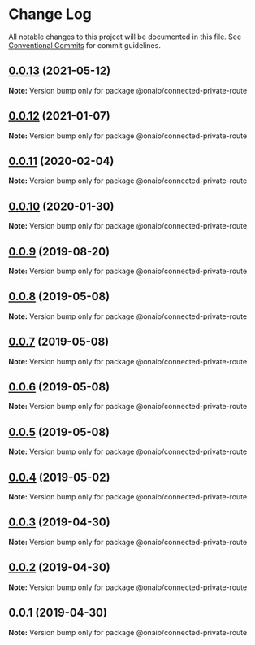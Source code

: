 # Change Log

All notable changes to this project will be documented in this file.
See [Conventional Commits](https://conventionalcommits.org) for commit guidelines.

## [0.0.13](https://github.com/onaio/js-tools/compare/@onaio/connected-private-route@0.0.12...@onaio/connected-private-route@0.0.13) (2021-05-12)

**Note:** Version bump only for package @onaio/connected-private-route

## [0.0.12](https://github.com/onaio/js-tools/compare/@onaio/connected-private-route@0.0.11...@onaio/connected-private-route@0.0.12) (2021-01-07)

**Note:** Version bump only for package @onaio/connected-private-route

## [0.0.11](https://github.com/onaio/js-tools/compare/@onaio/connected-private-route@0.0.10...@onaio/connected-private-route@0.0.11) (2020-02-04)

**Note:** Version bump only for package @onaio/connected-private-route

## [0.0.10](https://github.com/onaio/js-tools/compare/@onaio/connected-private-route@0.0.9...@onaio/connected-private-route@0.0.10) (2020-01-30)

**Note:** Version bump only for package @onaio/connected-private-route

## [0.0.9](https://github.com/onaio/js-tools/compare/@onaio/connected-private-route@0.0.8...@onaio/connected-private-route@0.0.9) (2019-08-20)

**Note:** Version bump only for package @onaio/connected-private-route

## [0.0.8](https://github.com/onaio/js-tools/compare/@onaio/connected-private-route@0.0.7...@onaio/connected-private-route@0.0.8) (2019-05-08)

**Note:** Version bump only for package @onaio/connected-private-route

## [0.0.7](https://github.com/onaio/js-tools/compare/@onaio/connected-private-route@0.0.6...@onaio/connected-private-route@0.0.7) (2019-05-08)

**Note:** Version bump only for package @onaio/connected-private-route

## [0.0.6](https://github.com/onaio/js-tools/compare/@onaio/connected-private-route@0.0.5...@onaio/connected-private-route@0.0.6) (2019-05-08)

**Note:** Version bump only for package @onaio/connected-private-route

## [0.0.5](https://github.com/onaio/js-tools/compare/@onaio/connected-private-route@0.0.5...@onaio/connected-private-route@0.0.5) (2019-05-08)

**Note:** Version bump only for package @onaio/connected-private-route

## [0.0.4](https://github.com/onaio/js-tools/compare/@onaio/connected-private-route@0.0.3...@onaio/connected-private-route@0.0.4) (2019-05-02)

**Note:** Version bump only for package @onaio/connected-private-route

## [0.0.3](https://github.com/onaio/js-tools/compare/@onaio/connected-private-route@0.0.2...@onaio/connected-private-route@0.0.3) (2019-04-30)

**Note:** Version bump only for package @onaio/connected-private-route

## [0.0.2](https://github.com/onaio/js-tools/compare/@onaio/connected-private-route@0.0.1...@onaio/connected-private-route@0.0.2) (2019-04-30)

**Note:** Version bump only for package @onaio/connected-private-route

## 0.0.1 (2019-04-30)

**Note:** Version bump only for package @onaio/connected-private-route
